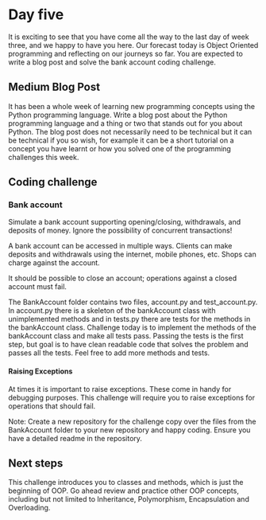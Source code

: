 # Day five
It is exciting to see that you have come all the way to the last day of week three, and we happy to have you here.
Our forecast today is Object Oriented programming and reflecting on our journeys so far.
You are expected to write a blog post and solve the bank account coding challenge.

## Medium Blog Post
It has been a whole week of learning new programming concepts using the Python programming language. Write a blog post about the Python programming language and a thing or two that stands out for you about Python. The blog post does not necessarily need to be technical but it can be technical if you so wish, for example it can be a short tutorial on a concept you have learnt or how you solved one of the programming challenges this week.


## Coding challenge 
### Bank account
Simulate a bank account supporting opening/closing, withdrawals, and deposits
of money. Ignore the possibility of concurrent transactions!

A bank account can be accessed in multiple ways. Clients can make
deposits and withdrawals using the internet, mobile phones, etc. Shops
can charge against the account.

It should be possible to close an account; operations against a closed
account must fail.


The BankAccount folder contains two files, account.py and test_account.py.
In account.py there is a skeleton of the bankAccount class with unimplemented methods and in tests.py there are tests for the methods in the bankAccount class. Challenge today is to implement the methods of the bankAccount class and make all tests pass. Passing the tests is the first step, but goal is to have clean readable code that solves the problem and passes all the tests. Feel free to add more methods and tests.

#### Raising Exceptions
At times it is important to raise exceptions. These come in handy for debugging purposes. This challenge will require you to raise exceptions for operations that should fail.

Note: Create a new repository for the challenge copy over the files from the BankAccount folder to your new repository and happy coding. Ensure you have a detailed readme in the repository.

## Next steps
This challenge introduces you to classes and methods, which is just the beginning of OOP. Go ahead review and practice other OOP concepts, including but not limited to Inheritance, Polymorphism, Encapsulation and Overloading.
